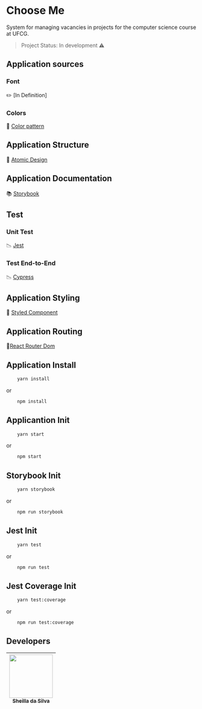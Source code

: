 # Choose Me

System for managing vacancies in projects for the computer science course at UFCG.

> Project Status: In development :warning:

## Application sources

### Font

:pencil2: [In Definition]

### Colors

:art: [Color pattern](/src/styles/colors)

## Application Structure

:green_book: [Atomic Design](https://bradfrost.com/blog/post/atomic-web-design)

## Application Documentation

:books: [Storybook](https://storybook.js.org/)

## Test

### Unit Test

:chart_with_downwards_trend: [Jest](https://jestjs.io/)

### Test End-to-End

:chart_with_downwards_trend: [Cypress](https://www.cypress.io/)

## Application Styling

:straight_ruler: [Styled Component](https://styled-components.com/)

## Application Routing

:vertical_traffic_light:[React Router Dom](https://reactrouter.com/web/guides/quick-start)

## Application Install

```bash
    yarn install
```
or 

```bash
    npm install
```
## Applicantion Init

```bash
    yarn start
```

or 

```bash
    npm start
```

## Storybook Init

```bash
    yarn storybook
```
or 

```bash
    npm run storybook
```
## Jest Init

```bash
    yarn test
```
or 

```bash
    npm run test
```
## Jest Coverage Init

```bash
    yarn test:coverage
```
or 

```bash
    npm run test:coverage
```
## Developers 

[<img src="https://avatars0.githubusercontent.com/u/20846737?s=460&u=74713b81f37fc0c5a42ae203459a9824505cba20&v=4" width=115 > <br> <sub> Sheilla da Silva </sub>](https://github.com/sheyslong) |
| :---: |
